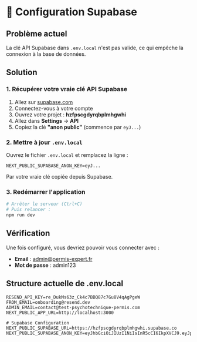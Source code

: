 # 🔧 Configuration Supabase

## Problème actuel
La clé API Supabase dans `.env.local` n'est pas valide, ce qui empêche la connexion à la base de données.

## Solution

### 1. Récupérer votre vraie clé API Supabase

1. Allez sur [supabase.com](https://supabase.com)
2. Connectez-vous à votre compte
3. Ouvrez votre projet : **hzfpscgdyrqbplmhgwhi**
4. Allez dans **Settings** → **API**
5. Copiez la clé **"anon public"** (commence par `eyJ...`)

### 2. Mettre à jour `.env.local`

Ouvrez le fichier `.env.local` et remplacez la ligne :
```
NEXT_PUBLIC_SUPABASE_ANON_KEY=eyJ...
```

Par votre vraie clé copiée depuis Supabase.

### 3. Redémarrer l'application

```bash
# Arrêter le serveur (Ctrl+C)
# Puis relancer :
npm run dev
```

## Vérification

Une fois configuré, vous devriez pouvoir vous connecter avec :
- **Email** : admin@permis-expert.fr
- **Mot de passe** : admin123

## Structure actuelle de .env.local

```env
RESEND_API_KEY=re_DukMs63z_Ck4c7BBQ87c7Gu8V4qAgPgeW
FROM_EMAIL=onboarding@resend.dev
ADMIN_EMAIL=contact@test-psychotechnique-permis.com
NEXT_PUBLIC_APP_URL=http://localhost:3000

# Supabase Configuration
NEXT_PUBLIC_SUPABASE_URL=https://hzfpscgdyrqbplmhgwhi.supabase.co
NEXT_PUBLIC_SUPABASE_ANON_KEY=eyJhbGciOiJIUzI1NiIsInR5cCI6IkpXVCJ9.eyJpc3MiOiJzdXBhYmFzZSIsInJlZiI6Imh6ZnBzY2dkeXJxYnBsbWhnd2hpIiwicm9sZSI6ImFub24iLCJpYXQiOjE3NTk0MDQ3NTMsImV4cCI6MjA3NDk4MDc1M30.NxhJGc8TxYaw8UmWFLPxdGd8Q5yN25Cpq757T0J3MyA
```
